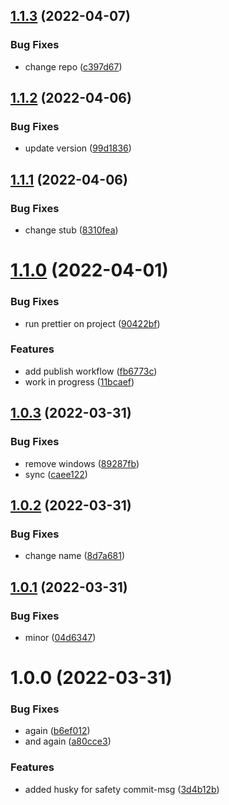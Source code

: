 ## [1.1.3](https://github.com/prisma-utils/prisma-generator-crud-services/compare/v1.1.2...v1.1.3) (2022-04-07)


### Bug Fixes

* change repo ([c397d67](https://github.com/prisma-utils/prisma-generator-crud-services/commit/c397d67159e71a45537adf9b946aa8073dea679c))

## [1.1.2](https://github.com/johannesschobel/prisma-generator-crud-services/compare/v1.1.1...v1.1.2) (2022-04-06)


### Bug Fixes

* update version ([99d1836](https://github.com/johannesschobel/prisma-generator-crud-services/commit/99d1836872906d5c9b76920bf89ebe19a0cb3dd9))

## [1.1.1](https://github.com/johannesschobel/prisma-generator-crud-services/compare/v1.1.0...v1.1.1) (2022-04-06)


### Bug Fixes

* change stub ([8310fea](https://github.com/johannesschobel/prisma-generator-crud-services/commit/8310fea0b3b0b5fd1f16a9fc10f1175b6967736f))

# [1.1.0](https://github.com/johannesschobel/prisma-generator-crud-services/compare/v1.0.3...v1.1.0) (2022-04-01)


### Bug Fixes

* run prettier on project ([90422bf](https://github.com/johannesschobel/prisma-generator-crud-services/commit/90422bf9fe04684527f5440895472543b0b49087))


### Features

* add publish workflow ([fb6773c](https://github.com/johannesschobel/prisma-generator-crud-services/commit/fb6773c3b00384aae8e3bf8f4d553dc4c83129fe))
* work in progress ([11bcaef](https://github.com/johannesschobel/prisma-generator-crud-services/commit/11bcaef3ed8abd14f6f8a00522d4c6de142a5b79))

## [1.0.3](https://github.com/johannesschobel/prisma-generator-crud-services/compare/v1.0.2...v1.0.3) (2022-03-31)


### Bug Fixes

* remove windows ([89287fb](https://github.com/johannesschobel/prisma-generator-crud-services/commit/89287fb5beb539dddc5fc2e2134aa2303576a8de))
* sync ([caee122](https://github.com/johannesschobel/prisma-generator-crud-services/commit/caee12257d2e734a8966bf771760ec1ee64a95f2))

## [1.0.2](https://github.com/johannesschobel/prisma-generator-crud-services/compare/v1.0.1...v1.0.2) (2022-03-31)

### Bug Fixes

- change name ([8d7a681](https://github.com/johannesschobel/prisma-generator-crud-services/commit/8d7a6812fd2fdc7309cf28564014319dc96f0c9a))

## [1.0.1](https://github.com/johannesschobel/prisma-generator-crud-services/compare/v1.0.0...v1.0.1) (2022-03-31)

### Bug Fixes

- minor ([04d6347](https://github.com/johannesschobel/prisma-generator-crud-services/commit/04d6347223ff14a55a6cdc9307532380cb253bc1))

# 1.0.0 (2022-03-31)

### Bug Fixes

- again ([b6ef012](https://github.com/johannesschobel/prisma-generator-crud-services/commit/b6ef012130999d08b3e771b12734ff9441a75ab2))
- and again ([a80cce3](https://github.com/johannesschobel/prisma-generator-crud-services/commit/a80cce3cc29b441993a1c57a166aaf31c06d6b9e))

### Features

- added husky for safety commit-msg ([3d4b12b](https://github.com/johannesschobel/prisma-generator-crud-services/commit/3d4b12bb87f70e7456fe72b387073bb862b9897f))
